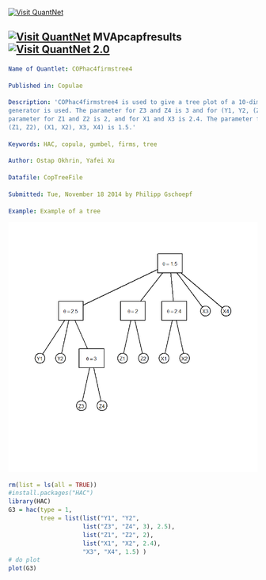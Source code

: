 
[<img src="https://github.com/QuantLet/Styleguide-and-FAQ/blob/master/pictures/banner.png" width="880" alt="Visit QuantNet">](http://quantlet.de/index.php?p=info)

## [<img src="https://github.com/QuantLet/Styleguide-and-Validation-procedure/blob/master/pictures/qloqo.png" alt="Visit QuantNet">](http://quantlet.de/) **MVApcapfresults** [<img src="https://github.com/QuantLet/Styleguide-and-Validation-procedure/blob/master/pictures/QN2.png" width="60" alt="Visit QuantNet 2.0">](http://quantlet.de/d3/ia)

```yaml
Name of Quantlet: COPhac4firmstree4
 
Published in: Copulae

Description: 'COPhac4firmstree4 is used to give a tree plot of a 10-dim HAC, where the Gumbel
generator is used. The parameter for Z3 and Z4 is 3 and for (Y1, Y2, (Z3, Z4)) is 2.5. The 
parameter for Z1 and Z2 is 2, and for X1 and X3 is 2.4. The parameter for ((Y1, Y2, (Z3, Z4)), 
(Z1, Z2), (X1, X2), X3, X4) is 1.5.'
  
Keywords: HAC, copula, gumbel, firms, tree

Author: Ostap Okhrin, Yafei Xu

Datafile: CopTreeFile

Submitted: Tue, November 18 2014 by Philipp Gschoepf

Example: Example of a tree


```

![Picture1](COPhac4firmstree4.png)

```r
rm(list = ls(all = TRUE))
#install.packages("HAC")
library(HAC)
G3 = hac(type = 1,
         tree = list(list("Y1", "Y2",
                     list("Z3", "Z4", 3), 2.5),
                     list("Z1", "Z2", 2),
                     list("X1", "X2", 2.4),
                     "X3", "X4", 1.5) )
# do plot
plot(G3)


```
